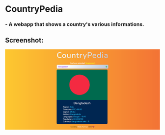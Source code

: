 # CountryPedia

### - A webapp that shows a country's various informations.

## Screenshot:

![ss](img/ss.png)
